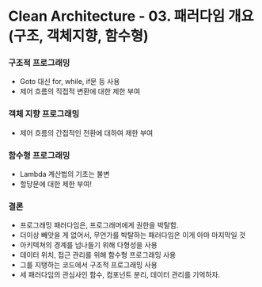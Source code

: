 # Clean Architecture - 03. 패러다임 개요 (구조, 객체지향, 함수형)

### 구조적 프로그래밍

- Goto 대신 for, while, if문 등 사용
- 제어 흐름의 직접적 변환에 대한 제한 부여

### 객체 지향 프로그래밍

- 제어 흐름의 간접적인 전환에 대하여 제한 부여

### 함수형 프로그래밍

- Lambda 계산법의 기초는 불변
- 할당문에 대한 제한 부여!

### 결론

- 프로그래밍 패러다임은, 프로그래머에게 권한을 박탈함.
- 더이상 빼앗을 게 없어서, 무언가를 박탈하는 패러다임은 이게 아마 마지막일 것
- 아키텍쳐의 경계를 넘나들기 위해 다형성을 사용
- 데이터 위치, 접근 관리를 위해 함수형 프로그래밍 사용
- 그를 지탱하는 코드에서 구조적 프로그래밍 사용
- 세 패러다임의 관심사인 함수, 컴포넌트 분리, 데이터 관리를 기억하자.